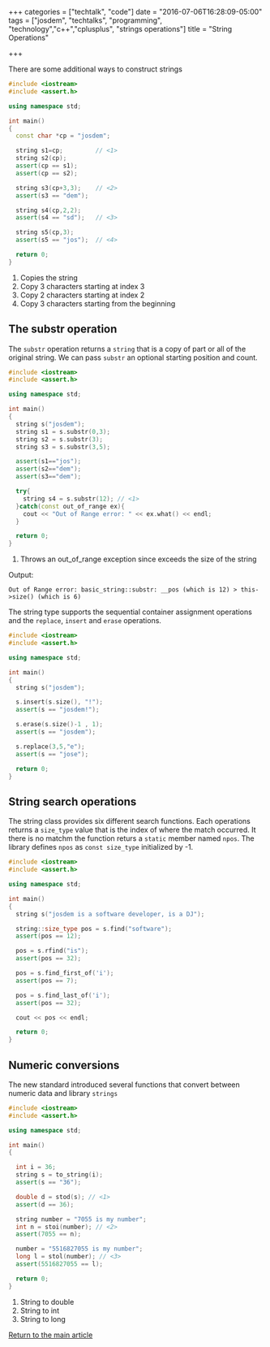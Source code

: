 +++
categories = ["techtalk", "code"]
date = "2016-07-06T16:28:09-05:00"
tags = ["josdem", "techtalks", "programming", "technology","c++","cplusplus", "strings operations"]
title = "String Operations"

+++

There are some additional ways to construct strings

```c++
#include <iostream>
#include <assert.h>

using namespace std;

int main()
{
  const char *cp = "josdem";

  string s1=cp;         // <1>
  string s2(cp);
  assert(cp == s1);
  assert(cp == s2);

  string s3(cp+3,3);    // <2>
  assert(s3 == "dem");

  string s4(cp,2,2);
  assert(s4 == "sd");   // <3>

  string s5(cp,3);
  assert(s5 == "jos");  // <4>

  return 0;
}
```

1. Copies the string
2. Copy 3 characters starting at index 3
3. Copy 2 characters starting at index 2
4. Copy 3 characters starting from the beginning

## The substr operation

The `substr` operation returns a `string` that is a copy of part or all of the original string. We can pass `substr` an optional starting position and count.

```c++
#include <iostream>
#include <assert.h>

using namespace std;

int main()
{
  string s("josdem");
  string s1 = s.substr(0,3);
  string s2 = s.substr(3);
  string s3 = s.substr(3,5);

  assert(s1=="jos");
  assert(s2=="dem");
  assert(s3=="dem");

  try{
    string s4 = s.substr(12); // <1>
  }catch(const out_of_range ex){
    cout << "Out of Range error: " << ex.what() << endl;
  }

  return 0;
}
```

1. Throws an out_of_range exception since exceeds the size of the string

Output:

```
Out of Range error: basic_string::substr: __pos (which is 12) > this->size() (which is 6)
```

The string type supports the sequential container assignment operations and the `replace`, `insert` and `erase` operations.

```c++
#include <iostream>
#include <assert.h>

using namespace std;

int main()
{
  string s("josdem");

  s.insert(s.size(), "!");
  assert(s == "josdem!");

  s.erase(s.size()-1 , 1);
  assert(s == "josdem");

  s.replace(3,5,"e");
  assert(s == "jose");

  return 0;
}
```

## String search operations

The string class provides six different search functions. Each operations returns a `size_type` value that is the index of where the match occurred. It there is no matchm the function returs a `static` member named `npos`. The library defines `npos` as `const size_type` initialized by -1.

```c++
#include <iostream>
#include <assert.h>

using namespace std;

int main()
{
  string s("josdem is a software developer, is a DJ");

  string::size_type pos = s.find("software");
  assert(pos == 12);

  pos = s.rfind("is");
  assert(pos == 32);

  pos = s.find_first_of('i');
  assert(pos == 7);

  pos = s.find_last_of('i');
  assert(pos == 32);

  cout << pos << endl;

  return 0;
}
```

## Numeric conversions

The new standard introduced several functions that convert between numeric data and library `strings`

```c++
#include <iostream>
#include <assert.h>

using namespace std;

int main()
{

  int i = 36;
  string s = to_string(i);
  assert(s == "36");

  double d = stod(s); // <1>
  assert(d == 36);

  string number = "7055 is my number";
  int n = stoi(number); // <2>
  assert(7055 == n);

  number = "5516827055 is my number";
  long l = stol(number); // <3>
  assert(5516827055 == l);

  return 0;
}
```

1. String to double
2. String to int
3. String to long

[Return to the main article](/techtalk/c++)
